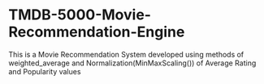 # TMDB-5000-Movie-Recommendation-Engine
This is a Movie Recommendation System developed using methods of weighted_average and Normalization(MinMaxScaling()) of  Average Rating and Popularity values
